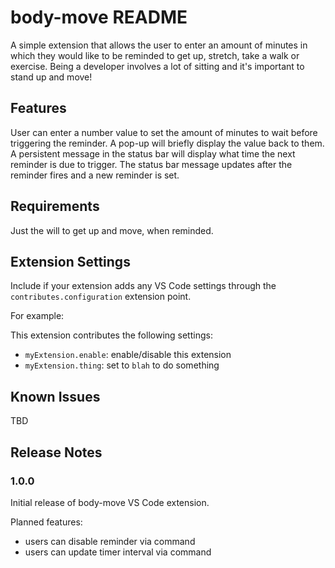 # body-move README

A simple extension that allows the user to enter an amount of minutes in which they would like to be reminded to get up, stretch, take a walk or exercise. Being a developer involves a lot of sitting and it's important to stand up and move!

## Features

User can enter a number value to set the amount of minutes to wait before triggering the reminder.
A pop-up will briefly display the value back to them.
A persistent message in the status bar will display what time the next reminder is due to trigger.
The status bar message updates after the reminder fires and a new reminder is set.

## Requirements

Just the will to get up and move, when reminded.

## Extension Settings

Include if your extension adds any VS Code settings through the `contributes.configuration` extension point.

For example:

This extension contributes the following settings:

* `myExtension.enable`: enable/disable this extension
* `myExtension.thing`: set to `blah` to do something

## Known Issues

TBD

## Release Notes

### 1.0.0

Initial release of body-move VS Code extension.

  Planned features:

  - users can disable reminder via command
  - users can update timer interval via command
